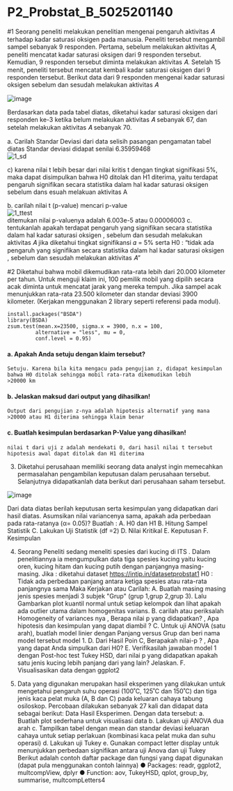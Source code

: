 # P2_Probstat_B_5025201140


#1
Seorang peneliti melakukan penelitian mengenai pengaruh aktivitas 𝐴 terhadap
kadar saturasi oksigen pada manusia. Peneliti tersebut mengambil sampel
sebanyak 9 responden. Pertama, sebelum melakukan aktivitas 𝐴, peneliti mencatat
kadar saturasi oksigen dari 9 responden tersebut. Kemudian, 9 responden tersebut
diminta melakukan aktivitas 𝐴. Setelah 15 menit, peneliti tersebut mencatat kembali
kadar saturasi oksigen dari 9 responden tersebut. Berikut data dari 9 responden
mengenai kadar saturasi oksigen sebelum dan sesudah melakukan aktivitas 𝐴

![image](https://user-images.githubusercontent.com/73664125/170866930-3a0a5a46-7e46-4e38-9830-256ef02fde9f.png)

Berdasarkan data pada tabel diatas, diketahui kadar saturasi oksigen dari
responden ke-3 ketika belum melakukan aktivitas 𝐴 sebanyak 67, dan setelah
melakukan aktivitas 𝐴 sebanyak 70.

a. Carilah Standar Deviasi dari data selisih pasangan pengamatan tabel
diatas
Standar deviasi didapat senilai 6.35959468
<br> ![1_sd](https://user-images.githubusercontent.com/99122278/170871450-b72d7837-95d5-4190-ab43-585abeec725f.png) </br>

c) karena nilai t lebih besar dari nilai kritis t dengan tingkat signifikasi 5%, maka dapat disimpulkan bahwa H0 ditolak dan H1 diterima, yaitu terdapat pengaruh signifikan secara statistika dalam hal kadar saturasi oksigen sebelum dans esuah melakuan aktivitas A

b. carilah nilai t (p-value)
mencari p-value
<br>
![1_ttest](https://user-images.githubusercontent.com/99122278/170870347-bfcffc93-4e81-42ab-8934-722c23088c1b.png)
</br>
ditemukan nilai p-valuenya adalah 6.003e-5 atau 0.00006003
c. tentukanlah apakah terdapat pengaruh yang signifikan secara statistika
dalam hal kadar saturasi oksigen , sebelum dan sesudah melakukan
aktivitas 𝐴 jika diketahui tingkat signifikansi 𝛼 = 5% serta H0 : “tidak ada
pengaruh yang signifikan secara statistika dalam hal kadar saturasi
oksigen , sebelum dan sesudah melakukan aktivitas 𝐴”


#2
Diketahui bahwa mobil dikemudikan rata-rata lebih dari 20.000 kilometer per tahun.
Untuk menguji klaim ini, 100 pemilik mobil yang dipilih secara acak diminta untuk
mencatat jarak yang mereka tempuh. Jika sampel acak menunjukkan rata-rata
23.500 kilometer dan standar deviasi 3900 kilometer. (Kerjakan menggunakan 2 library seperti referensi pada modul).
 
 ```
 install.packages("BSDA")
 library(BSDA)
 zsum.test(mean.x=23500, sigma.x = 3900, n.x = 100,  
          alternative = "less", mu = 0,
          conf.level = 0.95)
 ```
          
 #### a. Apakah Anda setuju dengan klaim tersebut?
 
 ```
 Setuju. Karena bila kita mengacu pada pengujian z, didapat kesimpulan bahwa H0 ditolak sehingga mobil rata-rata dikemudikan lebih
 >20000 km
 ```
 
 #### b. Jelaskan maksud dari output yang dihasilkan!
 ```
 Output dari pengujian z-nya adalah hipotesis alternatif yang mana >20000 atau H1 diterima sehingga klaim benar
 ```
 
 #### c. Buatlah kesimpulan berdasarkan P-Value yang dihasilkan!
 ```
 nilai t dari uji z adalah mendekati 0, dari hasil nilai t tersebut hipotesis awal dapat ditolak dan H1 diterima
 ```

3. Diketahui perusahaan memiliki seorang data analyst ingin memecahkan
permasalahan pengambilan keputusan dalam perusahaan tersebut. Selanjutnya
didapatkanlah data berikut dari perusahaan saham tersebut.

![image](https://user-images.githubusercontent.com/73664125/170867233-070c35ad-deca-43de-a8de-d460539042fa.png)

Dari data diatas berilah keputusan serta kesimpulan yang didapatkan dari hasil
diatas. Asumsikan nilai variancenya sama, apakah ada perbedaan pada
rata-ratanya (α= 0.05)? Buatlah :
A. H0 dan H1
B. Hitung Sampel Statistik
C. Lakukan Uji Statistik (df =2)
D. Nilai Kritikal
E. Keputusan
F. Kesimpulan

4. Seorang Peneliti sedang meneliti spesies dari kucing di ITS . Dalam penelitiannya
ia mengumpulkan data tiga spesies kucing yaitu kucing oren, kucing hitam dan
kucing putih dengan panjangnya masing-masing.
Jika :
diketahui dataset https://intip.in/datasetprobstat1
H0 : Tidak ada perbedaan panjang antara ketiga spesies atau rata-rata panjangnya
sama
Maka Kerjakan atau Carilah:
A. Buatlah masing masing jenis spesies menjadi 3 subjek "Grup" (grup 1,grup
2,grup 3). Lalu Gambarkan plot kuantil normal untuk setiap kelompok dan
lihat apakah ada outlier utama dalam homogenitas varians.
B. carilah atau periksalah Homogeneity of variances nya , Berapa nilai p yang
didapatkan? , Apa hipotesis dan kesimpulan yang dapat diambil ?
C. Untuk uji ANOVA (satu arah), buatlah model linier dengan Panjang versus
Grup dan beri nama model tersebut model 1.
D. Dari Hasil Poin C, Berapakah nilai-p ? , Apa yang dapat Anda simpulkan
dari H0?
E. Verifikasilah jawaban model 1 dengan Post-hoc test Tukey HSD, dari nilai p
yang didapatkan apakah satu jenis kucing lebih panjang dari yang lain? Jelaskan.
F. Visualisasikan data dengan ggplot2

5. Data yang digunakan merupakan hasil eksperimen yang dilakukan untuk
mengetahui pengaruh suhu operasi (100˚C, 125˚C dan 150˚C) dan tiga jenis kaca
pelat muka (A, B dan C) pada keluaran cahaya tabung osiloskop. Percobaan
dilakukan sebanyak 27 kali dan didapat data sebagai berikut: Data Hasil
Eksperimen. Dengan data tersebut:
a. Buatlah plot sederhana untuk visualisasi data
b. Lakukan uji ANOVA dua arah
c. Tampilkan tabel dengan mean dan standar deviasi keluaran cahaya untuk
setiap perlakuan (kombinasi kaca pelat muka dan suhu operasi)
d. Lakukan uji Tukey
e. Gunakan compact letter display untuk menunjukkan perbedaan signifikan
antara uji Anova dan uji Tukey
Berikut adalah contoh daftar package dan fungsi yang dapat digunakan (dapat pula
menggunakan contoh lainnya)
● Packages: readr, ggplot2, multcompView, dplyr
● Function: aov, TukeyHSD, qplot, group_by, summarise, multcompLetters4

